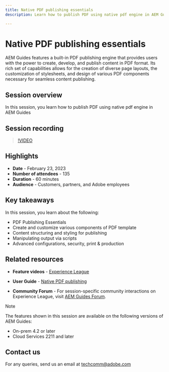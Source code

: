 ```yaml
---
title: Native PDF publishing essentials
description: Learn how to publish PDF using native pdf engine in AEM Guides.

---
```

# Native PDF publishing essentials

AEM Guides features a built-in PDF publishing engine that provides users with the power to create, develop, and publish content in PDF format. Its rich set of capabilities allows for the creation of diverse page layouts, the customization of stylesheets, and design of various PDF components necessary for seamless content publishing.

## Session overview

In this session, you learn how to publish PDF using native pdf engine in AEM Guides

## Session recording

>[!VIDEO](https://video.tv.adobe.com/v/3416076/native-pdf?quality=12&learn=on)

## Highlights

- **Date** - February 23, 2023 
- **Number of attendees** - 135
- **Duration** - 60 minutes
- **Audience** - Customers, partners, and Adobe employees

## Key takeaways

In this session, you learn about the following:
- PDF Publishing Essentials
- Create and customize various components of PDF template
- Content structuring and styling for publishing
- Manipulating output via scripts
- Advanced configurations, security, print & production
 
## Related resources 

- **Feature videos** -  [Experience League](https://experienceleague.adobe.com/docs/experience-manager-guides-learn/videos/advanced-user-guide/overview.html?lang=en) 
 
- **User Guide** - [Native PDF publishing](https://experienceleague.adobe.com/docs/experience-manager-guides-learn/tutorials/configuring/config-native-pdf-publish/pdf-template.html?lang=en)
 
- **Community Forum** - For session-specific community interactions on Experience League, visit  [AEM Guides Forum](https://experienceleaguecommunities.adobe.com/t5/experience-manager-guides/bd-p/xml-documentation-discussions).

>[!NOTE]
>
> The features shown in this session are available on the following versions of AEM Guides:
> - On-prem 4.2 or later
> - Cloud Services 2211 and later

## Contact us

For any queries, send us an email at <techcomm@adobe.com>